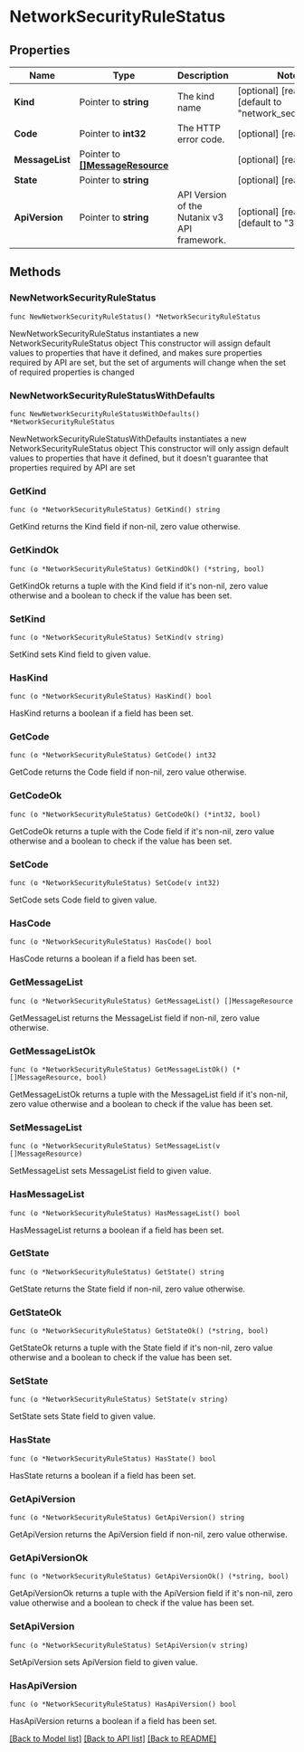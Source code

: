 # NetworkSecurityRuleStatus

## Properties

Name | Type | Description | Notes
------------ | ------------- | ------------- | -------------
**Kind** | Pointer to **string** | The kind name | [optional] [readonly] [default to "network_security_rule"]
**Code** | Pointer to **int32** | The HTTP error code. | [optional] [readonly] 
**MessageList** | Pointer to [**[]MessageResource**](MessageResource.md) |  | [optional] [readonly] 
**State** | Pointer to **string** |  | [optional] [readonly] 
**ApiVersion** | Pointer to **string** | API Version of the Nutanix v3 API framework. | [optional] [readonly] [default to "3.1.0"]

## Methods

### NewNetworkSecurityRuleStatus

`func NewNetworkSecurityRuleStatus() *NetworkSecurityRuleStatus`

NewNetworkSecurityRuleStatus instantiates a new NetworkSecurityRuleStatus object
This constructor will assign default values to properties that have it defined,
and makes sure properties required by API are set, but the set of arguments
will change when the set of required properties is changed

### NewNetworkSecurityRuleStatusWithDefaults

`func NewNetworkSecurityRuleStatusWithDefaults() *NetworkSecurityRuleStatus`

NewNetworkSecurityRuleStatusWithDefaults instantiates a new NetworkSecurityRuleStatus object
This constructor will only assign default values to properties that have it defined,
but it doesn't guarantee that properties required by API are set

### GetKind

`func (o *NetworkSecurityRuleStatus) GetKind() string`

GetKind returns the Kind field if non-nil, zero value otherwise.

### GetKindOk

`func (o *NetworkSecurityRuleStatus) GetKindOk() (*string, bool)`

GetKindOk returns a tuple with the Kind field if it's non-nil, zero value otherwise
and a boolean to check if the value has been set.

### SetKind

`func (o *NetworkSecurityRuleStatus) SetKind(v string)`

SetKind sets Kind field to given value.

### HasKind

`func (o *NetworkSecurityRuleStatus) HasKind() bool`

HasKind returns a boolean if a field has been set.

### GetCode

`func (o *NetworkSecurityRuleStatus) GetCode() int32`

GetCode returns the Code field if non-nil, zero value otherwise.

### GetCodeOk

`func (o *NetworkSecurityRuleStatus) GetCodeOk() (*int32, bool)`

GetCodeOk returns a tuple with the Code field if it's non-nil, zero value otherwise
and a boolean to check if the value has been set.

### SetCode

`func (o *NetworkSecurityRuleStatus) SetCode(v int32)`

SetCode sets Code field to given value.

### HasCode

`func (o *NetworkSecurityRuleStatus) HasCode() bool`

HasCode returns a boolean if a field has been set.

### GetMessageList

`func (o *NetworkSecurityRuleStatus) GetMessageList() []MessageResource`

GetMessageList returns the MessageList field if non-nil, zero value otherwise.

### GetMessageListOk

`func (o *NetworkSecurityRuleStatus) GetMessageListOk() (*[]MessageResource, bool)`

GetMessageListOk returns a tuple with the MessageList field if it's non-nil, zero value otherwise
and a boolean to check if the value has been set.

### SetMessageList

`func (o *NetworkSecurityRuleStatus) SetMessageList(v []MessageResource)`

SetMessageList sets MessageList field to given value.

### HasMessageList

`func (o *NetworkSecurityRuleStatus) HasMessageList() bool`

HasMessageList returns a boolean if a field has been set.

### GetState

`func (o *NetworkSecurityRuleStatus) GetState() string`

GetState returns the State field if non-nil, zero value otherwise.

### GetStateOk

`func (o *NetworkSecurityRuleStatus) GetStateOk() (*string, bool)`

GetStateOk returns a tuple with the State field if it's non-nil, zero value otherwise
and a boolean to check if the value has been set.

### SetState

`func (o *NetworkSecurityRuleStatus) SetState(v string)`

SetState sets State field to given value.

### HasState

`func (o *NetworkSecurityRuleStatus) HasState() bool`

HasState returns a boolean if a field has been set.

### GetApiVersion

`func (o *NetworkSecurityRuleStatus) GetApiVersion() string`

GetApiVersion returns the ApiVersion field if non-nil, zero value otherwise.

### GetApiVersionOk

`func (o *NetworkSecurityRuleStatus) GetApiVersionOk() (*string, bool)`

GetApiVersionOk returns a tuple with the ApiVersion field if it's non-nil, zero value otherwise
and a boolean to check if the value has been set.

### SetApiVersion

`func (o *NetworkSecurityRuleStatus) SetApiVersion(v string)`

SetApiVersion sets ApiVersion field to given value.

### HasApiVersion

`func (o *NetworkSecurityRuleStatus) HasApiVersion() bool`

HasApiVersion returns a boolean if a field has been set.


[[Back to Model list]](../README.md#documentation-for-models) [[Back to API list]](../README.md#documentation-for-api-endpoints) [[Back to README]](../README.md)


